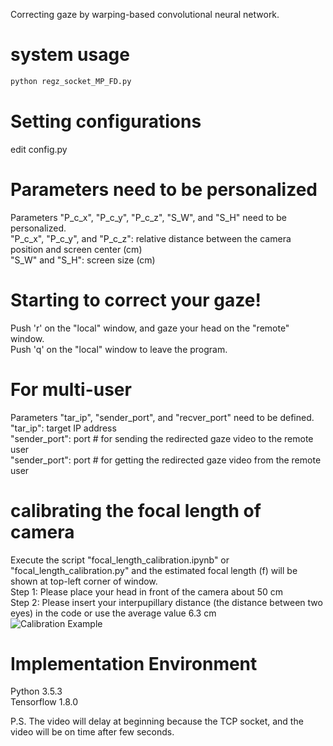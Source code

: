 Correcting gaze by warping-based convolutional neural network.

# system usage
```python
python regz_socket_MP_FD.py
```

# Setting configurations
edit config.py

# Parameters need to be personalized
Parameters "P_c_x", "P_c_y", "P_c_z", "S_W", and "S_H" need to be personalized. <br />
"P_c_x", "P_c_y", and "P_c_z": relative distance between the camera position and screen center (cm) <br />
"S_W" and "S_H": screen size (cm) <br />

# Starting to correct your gaze!
Push 'r' on the "local" window, and gaze your head on the "remote" window. <br />
Push 'q' on the "local" window to leave the program. <br />

# For multi-user
Parameters "tar_ip", "sender_port", and "recver_port" need to be defined. <br />
"tar_ip": target IP address <br />
"sender_port": port # for sending the redirected gaze video to the remote user <br />
"sender_port": port # for getting the redirected gaze video from the remote user <br />

# calibrating the focal length of camera
Execute the script "focal_length_calibration.ipynb" or "focal_length_calibration.py" and the estimated focal length (f) will be shown at top-left corner of window. <br />
Step 1: Please place your head in front of the camera about 50 cm <br />
Step 2: Please insert your interpupillary distance (the distance between two eyes) in the code or use the average value 6.3 cm <br />
![Calibration Example](https://github.com/chihfanhsu/gaze_correction/blob/master/gaze_correction_system/imgs/calibration.png)

# Implementation Environment
Python 3.5.3 <br />
Tensorflow 1.8.0

P.S. The video will delay at beginning because the TCP socket, and the video will be on time after few seconds.

